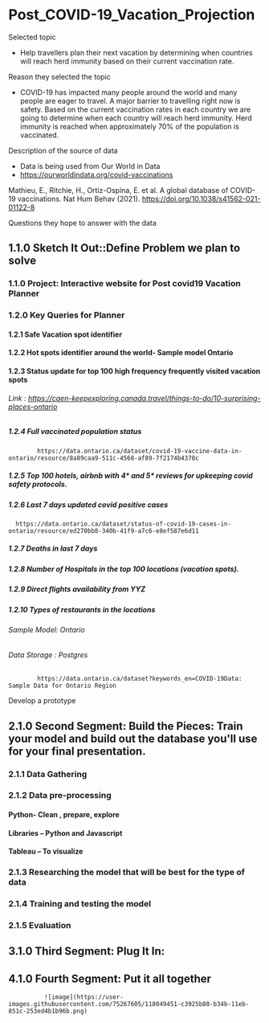 # Post_COVID-19_Vacation_Projection 

Selected topic
- Help travellers plan their next vacation by determining when countries will reach herd immunity based on their current vaccination rate. 

Reason they selected the topic
- COVID-19 has impacted many people around the world and many people are eager to travel. A major barrier to travelling right now is safety. Based on the current vaccination rates in each country we are going to determine when each country will reach herd immunity. Herd immunity is reached when approximately 70% of the population is vaccinated. 

Description of the source of data
- Data is being used from Our World in Data
- https://ourworldindata.org/covid-vaccinations

Mathieu, E., Ritchie, H., Ortiz-Ospina, E. et al. A global database of COVID-19 vaccinations. Nat Hum Behav (2021). https://doi.org/10.1038/s41562-021-01122-8

Questions they hope to answer with the data



## 1.1.0 Sketch It Out::Define Problem we plan to solve 

### 1.1.0 Project: Interactive website for Post covid19 Vacation Planner
### 1.2.0 Key Queries for Planner 
#### 1.2.1 Safe Vacation spot identifier 
#### 1.2.2 Hot spots identifier around the world- Sample model Ontario 
#### 1.2.3 Status update for top 100 high frequency frequently visited vacation spots
###### Link : https://caen-keepexploring.canada.travel/things-to-do/10-surprising-places-ontario
##### 1.2.4 Full vaccinated population status 
            https://data.ontario.ca/dataset/covid-19-vaccine-data-in-ontario/resource/8a89caa9-511c-4568-af89-7f2174b4378c
##### 1.2.5 Top 100 hotels, airbnb with 4* and 5* reviews for upkeeping covid safety protocols.
##### 1.2.6 Last 7 days updated covid positive cases
      https://data.ontario.ca/dataset/status-of-covid-19-cases-in-ontario/resource/ed270bb8-340b-41f9-a7c6-e8ef587e6d11
##### 1.2.7 Deaths in last 7 days 
##### 1.2.8 Number of Hospitals in the top 100 locations (vacation spots).
##### 1.2.9 Direct flights availability from YYZ 
##### 1.2.10 Types of restaurants in the locations 
###### Sample Model: Ontario 
###### Data Storage : Postgres
            https://data.ontario.ca/dataset?keywords_en=COVID-19Data: Sample Data for Ontario Region
Develop a prototype 

## 2.1.0 Second Segment: Build the Pieces: Train your model and build out the database you'll use for your final presentation.
### 2.1.1 Data Gathering
### 2.1.2 Data pre-processing
#### Python- Clean , prepare, explore
#### Libraries – Python and Javascript 
#### Tableau – To visualize 
### 2.1.3 Researching the model that will be best for the type of data
### 2.1.4 Training and testing the model
### 2.1.5 Evaluation


## 3.1.0 Third Segment: Plug It In: 
## 4.1.0 Fourth Segment: Put it all together 
              ![image](https://user-images.githubusercontent.com/75267605/118049451-c3925b80-b34b-11eb-851c-253ed4b1b96b.png)
